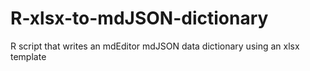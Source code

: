 # R-xlsx-to-mdJSON-dictionary
R script that writes an mdEditor mdJSON data dictionary using an xlsx template
